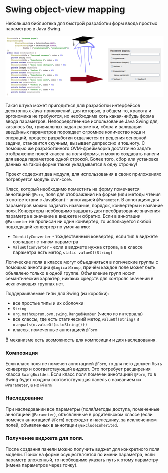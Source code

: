 # Swing object-view mapping

Небольшая библиотека для быстрой разработки форм ввода простых параметров в Java Swing.

![Пример отображения](https://github.com/ebuldygin/ovm/blob/images/demo.png)

Такая штука может пригодиться для разработки интерфейсов десктопных Java-приложений, для которых, 
в общем-то, красота и эргономика не требуются, но необходима хоть какая-нибудь форма ввода параметров.
Непосредственное использование Java Swing для, казалось бы, тривиальных задач разметки, сбора и валидации 
введённых параметров порождает огромное количество кода и операций, процесс разработки отдаляется от 
решения основной задачи, становится скучным, вызывает депрессию и тошноту. С помощью же разработанного 
OVM-фреймворка достаточно задать отображение полей класса на поля формы, и можно создавать панели для 
ввода параметров одной строкой. Более того, сбор или установка данных на такой форме также укладывается 
в одну строчку!

Проект содержит два модуля, для использования в своих приложениях потребуется модуль ovm-core.

Класс, который необходимо поместить на форму помечается аннотацией ``@Form``, поля для отображения 
на форме (или методы чтения в соответствии с JavaBean) - аннотацией ``@Parameter``.
В аннотациях для параметров можно задавать название, порядок, конвертеры и название поля.
Конвертеры необходимо задавать для преобразование значения параметра в значение в виджете и обратно.
Если в аннотации ``@Parameter`` не прописан ни один конвертер, то используется любой подходящий 
конвертер по умолчанию:
* ``IdentityConverter`` - тождественный конвертер, если тип в виджете совпадает с типом параметра
* ``ValueOfConverter`` - если в виджете нужна строка, а в классе параметра есть метод ``static valueOf(String)``

Логические поля в классе могут объединяться в логические группы с помощью аннотации ``@LogicalGroup``, причём
каждое поле может быть объявлено только в одной группе. Объявление групп носит семантический характер, 
никаких средств для контроля значений в исключающих группах нет.

Поддерживаемые типы для Swing (из коробки):
* все простые типы и их оболочки 
* ``String``
* ``org.mathcuprum.ovm.swing.RangedNumber`` (число из интервала)
* все классы, где есть статический метод ``valueOf(String)`` и ``o.equals(o.valueOf(o.toString()))``
* классы, помеченные аннотацией ``@Form``

В механизме есть возможность для композиции и для наследования.

### Композиция

Если класс поля не помечен аннотацией ``@Form``, то для него должен быть
конвертер и соответствующий виджет. Это потребует расширения класса ``SwingBuilder``.
Если класс поля помечен аннотацией ``@Form``, то в Swing будет создана соответствующая панель с названием из 
``@Parameter``, а не ``@Form``

### Наследование

При наследовании все параметры (поля/методы доступа, помеченные аннотацией ``@Parameter``), объявленные 
в родительском классе (если помечен аннотацией ``@Form``) переходят к наследнику, за исключением полей, 
объявленных в аннотации ``@ExcludeInherited``.

### Получение виджета для поля.
После создания панели можно получить виджет для конкретного поля модели.
Поиск на форме осуществляется по имени параметра, если параметр вложенный, то необходимо указать путь
к этому параметру (имена параметров через точку).